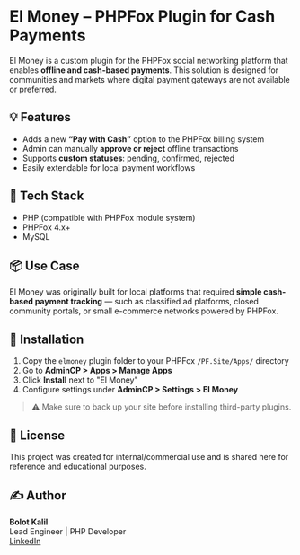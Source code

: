 # El Money – PHPFox Plugin for Cash Payments

El Money is a custom plugin for the PHPFox social networking platform that enables **offline and cash-based payments**. This solution is designed for communities and markets where digital payment gateways are not available or preferred.

## 💡 Features

- Adds a new **“Pay with Cash”** option to the PHPFox billing system
- Admin can manually **approve or reject** offline transactions
- Supports **custom statuses**: pending, confirmed, rejected
- Easily extendable for local payment workflows

## 🔧 Tech Stack

- PHP (compatible with PHPFox module system)
- PHPFox 4.x+
- MySQL

## 📦 Use Case

El Money was originally built for local platforms that required **simple cash-based payment tracking** — such as classified ad platforms, closed community portals, or small e-commerce networks powered by PHPFox.

## 🚀 Installation

1. Copy the `elmoney` plugin folder to your PHPFox `/PF.Site/Apps/` directory
2. Go to **AdminCP > Apps > Manage Apps**
3. Click **Install** next to "El Money"
4. Configure settings under **AdminCP > Settings > El Money**

> ⚠️ Make sure to back up your site before installing third-party plugins.

## 📄 License

This project was created for internal/commercial use and is shared here for reference and educational purposes.

## ✍️ Author

**Bolot Kalil**  
Lead Engineer | PHP Developer  
[LinkedIn](https://www.linkedin.com/in/bolotkalil)
